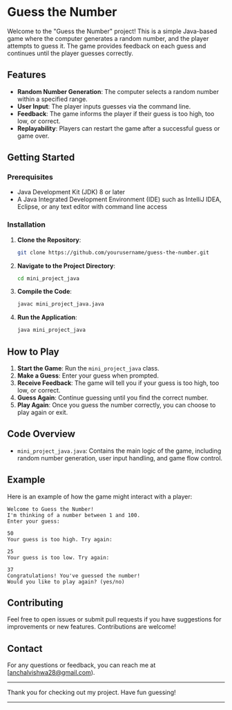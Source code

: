 # Guess the Number

Welcome to the "Guess the Number" project! This is a simple Java-based game where the computer generates a random number, and the player attempts to guess it. The game provides feedback on each guess and continues until the player guesses correctly.

## Features

- **Random Number Generation**: The computer selects a random number within a specified range.
- **User Input**: The player inputs guesses via the command line.
- **Feedback**: The game informs the player if their guess is too high, too low, or correct.
- **Replayability**: Players can restart the game after a successful guess or game over.

## Getting Started

### Prerequisites

- Java Development Kit (JDK) 8 or later
- A Java Integrated Development Environment (IDE) such as IntelliJ IDEA, Eclipse, or any text editor with command line access

### Installation

1. **Clone the Repository**:

   ```bash
   git clone https://github.com/yourusername/guess-the-number.git
   ```

2. **Navigate to the Project Directory**:

   ```bash
   cd mini_project_java
   ```

3. **Compile the Code**:

   ```bash
   javac mini_project_java.java
   ```

4. **Run the Application**:

   ```bash
   java mini_project_java
   ```

## How to Play

1. **Start the Game**: Run the `mini_project_java` class.
2. **Make a Guess**: Enter your guess when prompted.
3. **Receive Feedback**: The game will tell you if your guess is too high, too low, or correct.
4. **Guess Again**: Continue guessing until you find the correct number.
5. **Play Again**: Once you guess the number correctly, you can choose to play again or exit.

## Code Overview

- `mini_project_java.java`: Contains the main logic of the game, including random number generation, user input handling, and game flow control.

## Example

Here is an example of how the game might interact with a player:

```
Welcome to Guess the Number!
I'm thinking of a number between 1 and 100.
Enter your guess:

50
Your guess is too high. Try again:

25
Your guess is too low. Try again:

37
Congratulations! You've guessed the number!
Would you like to play again? (yes/no)
```

## Contributing

Feel free to open issues or submit pull requests if you have suggestions for improvements or new features. Contributions are welcome!

## Contact

For any questions or feedback, you can reach me at [anchalvishwa28@gmail.com).

---

Thank you for checking out my project. Have fun guessing!

---
